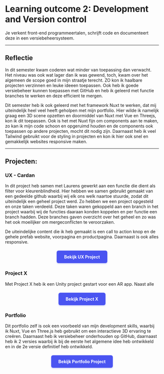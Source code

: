 # Learning outcome 2: Development and Version control

Je verkent front-end programmeertalen, schrijft code en documenteert deze in een versiebeheersysteem.

---

## Reflectie
In dit semester kwam coderen wat minder van toepassing dan verwacht. Het niveau was ook wat lager dan ik was gewend, toch, kwam over het algemeen de scope goed in mijn straatje terecht. ZO kon ik haalbare projecten verzinnen en leuke ideeen toepassen. Ook heb ik goede versiebeheer kunnen toepassen met GitHub en heb ik geleerd met functie branches te werken en deze efficient te mergen. 

Dit semester heb ik ook geleerd met het framework Nuxt te werken, dat mij uiteindelijk heel veel heeft geholpen met mijn portfolio. Hier wilde ik namelijk graag een 3D scene opzetten en doormiddel van Nuxt met Vue en Threejs, kon ik dit toepassen. Ook is het met Nuxt fijn om components aan te maken, zo kan ik mijn code schoon en opgeruimd houden en de components ook toepassen op andere projecten, mocht dit nodig zijn. Daarnaast heb ik veel Tailwind gebruikt voor de styling in projecten en kon ik hier ook snel en gemakkelijk websites responsive maken.

---

## Projecten:

<h3 id="ux-cardan">UX - Cardan</h3>
In dit project heb samen met Laurens gewerkt aan een functie die dient als filter voor kleurenblindheid. Hier hebben we samen gebruikt gemaakt van een gedeelde github waarbij wij elk ons welk naartoe stuurde, zodat dit uiteindelijk een geheel project werd. Zo hebben we een project opgesteld en onze taken verdeeld. Deze taken waren gekoppeld aan een branch in het project waarbij wij de functies daaraan konden koppelen en per functie een branch hadden. Deze branches gaven overzicht over het geheel en zo was het ook moeilijker om mergeconflicten te veroorzaken.

De uiteindelijke content die ik heb gemaakt is een call to action knop en de gehele prefab website, voorpagina en productpagina. Daarnaast is ook alles responsive.

<div style="display: flex; justify-content: center; margin: 20px 0;">
  <a href="/point2#top" style="display: inline-block; background-color: #4a54f1; color: white; padding: 12px 24px; text-decoration: none; border-radius: 6px; font-weight: bold; transition: all 0.2s ease; box-shadow: 0 2px 4px rgba(74, 84, 241, 0.3);">
    Bekijk UX Project
  </a>
</div>

<h3 id="project-x">Project X</h3>
Met Project X heb ik een Unity project gestart voor een AR app. Naast alle 

<div style="display: flex; justify-content: center; margin: 20px 0;">
  <a href="/point4#top" style="display: inline-block; background-color: #4a54f1; color: white; padding: 12px 24px; text-decoration: none; border-radius: 6px; font-weight: bold; transition: all 0.2s ease; box-shadow: 0 2px 4px rgba(74, 84, 241, 0.3);">
    Bekijk Project X
  </a>
</div>

<h3 id="portfolio">Portfolio</h3>
Dit portfolio zelf is ook een voorbeeld van mijn development skills, waarbij ik Nuxt, Vue en Three.js heb gebruikt om een interactieve 3D ervaring te creëren. Daarnaast heb ik versiebeheer onderhouden op GitHub, daarnaast heb ik 2 versies waarbij ik bij de eerste het algemene idee heb ontwikkeld en in de 2e versie definitief heb ontwikkeld.

<div style="display: flex; justify-content: center; margin: 20px 0;">
  <a href="/point5#top" style="display: inline-block; background-color: #4a54f1; color: white; padding: 12px 24px; text-decoration: none; border-radius: 6px; font-weight: bold; transition: all 0.2s ease; box-shadow: 0 2px 4px rgba(74, 84, 241, 0.3);">
    Bekijk Portfolio Project
  </a>
</div>

